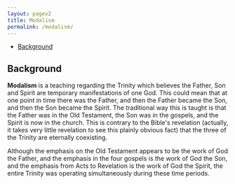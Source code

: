 ```yaml
---
layout: pagev2
title: Modalism
permalink: /modalism/
---
```

- [Background](#background)

## Background

**Modalism** is a teaching regarding the Trinity which believes the Father, Son and Spirit are temporary manifestations of one God. This could mean that at one point in time there was the Father, and then the Father became the Son, and then the Son became the Spirit. The traditional way this is taught is that the Father was in the Old Testament, the Son was in the gospels, and the Spirit is now in the church. This is contrary to the Bible's revelation (actually, it takes very little revelation to see this plainly obvious fact) that the three of the Trinity are eternally coexisting.

Although the emphasis on the Old Testament appears to be the work of God the Father, and the emphasis in the four gospels is the work of God the Son, and the emphasis from Acts to Revelation is the work of God the Spirit, the entire Trinity was operating simultaneously during these time periods.